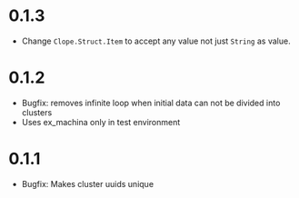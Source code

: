 # 0.1.3
* Change `Clope.Struct.Item` to accept any value not just `String` as value.

# 0.1.2
* Bugfix: removes infinite loop when initial data can not be divided into clusters
* Uses ex_machina only in test environment

# 0.1.1
* Bugfix: Makes cluster uuids unique
